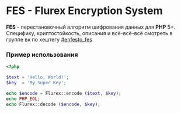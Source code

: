 # FES - Flurex Encryption System

**FES** - перестановочный алгоритм шифрования данных для **PHP** 5+. Специфику, криптостойкость, описания и всё-всё-всё смотреть в группе вк по хештегу [#enfesto_fes](https://vk.com/feed?c%5Bq%5D=%23enfesto_fes&section=search)

### Пример использования

```php
<?php

$text = 'Hello, World!';
$key  = 'My Super Key';

echo $encode = Flurex::encode ($text, $key);
echo PHP_EOL;
echo Flurex::decode ($encode, $key);
```